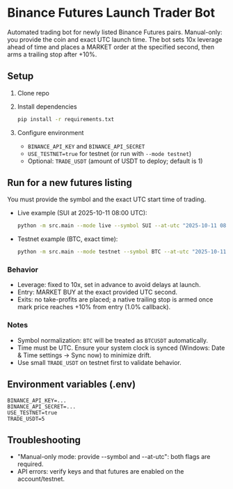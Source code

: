 # Binance Futures Launch Trader Bot
Automated trading bot for newly listed Binance Futures pairs. Manual-only: you provide the coin and exact UTC launch time. The bot sets 10x leverage ahead of time and places a MARKET order at the specified second, then arms a trailing stop after +10%.

## Setup
1. Clone repo
2. Install dependencies
   
   ```bash
   pip install -r requirements.txt
   ```
3. Configure environment
   - `BINANCE_API_KEY` and `BINANCE_API_SECRET`
   - `USE_TESTNET=true` for testnet (or run with `--mode testnet`)
   - Optional: `TRADE_USDT` (amount of USDT to deploy; default is 1)

## Run for a new futures listing
You must provide the symbol and the exact UTC start time of trading.

- Live example (SUI at 2025-10-11 08:00 UTC):

  ```bash
  python -m src.main --mode live --symbol SUI --at-utc "2025-10-11 08:00"
  ```

- Testnet example (BTC, exact time):

  ```bash
  python -m src.main --mode testnet --symbol BTC --at-utc "2025-10-11 08:00"
  ```

### Behavior
- Leverage: fixed to 10x, set in advance to avoid delays at launch.
- Entry: MARKET BUY at the exact provided UTC second.
- Exits: no take-profits are placed; a native trailing stop is armed once mark price reaches +10% from entry (1.0% callback).

### Notes
- Symbol normalization: `BTC` will be treated as `BTCUSDT` automatically.
- Time must be UTC. Ensure your system clock is synced (Windows: Date & Time settings → Sync now) to minimize drift.
- Use small `TRADE_USDT` on testnet first to validate behavior.

## Environment variables (.env)
```
BINANCE_API_KEY=...
BINANCE_API_SECRET=...
USE_TESTNET=true
TRADE_USDT=5
```

## Troubleshooting
- "Manual-only mode: provide --symbol and --at-utc": both flags are required.
- API errors: verify keys and that futures are enabled on the account/testnet.
